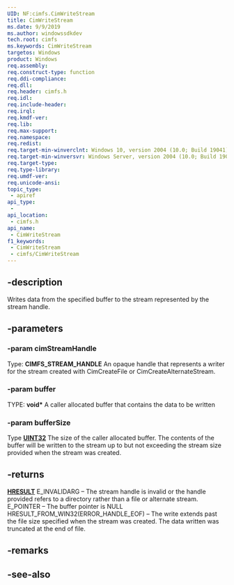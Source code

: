 ```yaml
---
UID: NF:cimfs.CimWriteStream
title: CimWriteStream
ms.date: 9/9/2019
ms.author: windowssdkdev
tech.root: cimfs
ms.keywords: CimWriteStream
targetos: Windows
product: Windows
req.assembly: 
req.construct-type: function
req.ddi-compliance: 
req.dll: 
req.header: cimfs.h
req.idl: 
req.include-header: 
req.irql: 
req.kmdf-ver: 
req.lib: 
req.max-support: 
req.namespace: 
req.redist: 
req.target-min-winverclnt: Windows 10, version 2004 (10.0; Build 19041)
req.target-min-winversvr: Windows Server, version 2004 (10.0; Build 19041)
req.target-type: 
req.type-library: 
req.umdf-ver: 
req.unicode-ansi: 
topic_type:
 - apiref
api_type:
 - 
api_location:
 - cimfs.h
api_name:
 - CimWriteStream
f1_keywords:
 - CimWriteStream
 - cimfs/CimWriteStream
---
```


## -description

Writes data from the specified buffer to the stream represented by the stream handle.

## -parameters

### -param cimStreamHandle

Type: **CIMFS_STREAM_HANDLE**
An opaque handle that represents a writer for the stream created with CimCreateFile or CimCreateAlternateStream.

### -param buffer

TYPE: **void\***
A caller allocated buffer that contains the data to be written

### -param bufferSize

Type **[UINT32](/windows/desktop/winprog/windows-data-types)**
The size of the caller allocated buffer. The contents of the buffer will be written to the stream up to but not exceeding the stream size provided when the stream was created.

## -returns

**[HRESULT](/windows/desktop/winprog/windows-data-types)**
E_INVALIDARG – The stream handle is invalid or the handle provided refers to a directory rather than a file or alternate stream.
E_POINTER – The buffer pointer is NULL
HRESULT_FROM_WIN32(ERROR_HANDLE_EOF) – The write extends past the file size specified when the stream was created. The data written was truncated at the end of file.

## -remarks

## -see-also